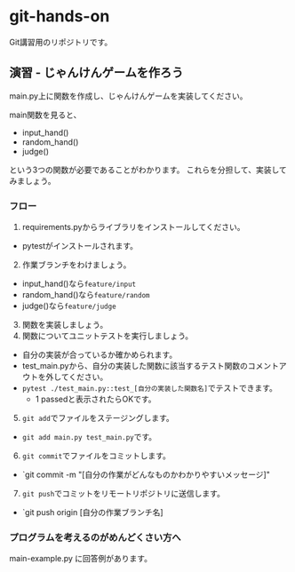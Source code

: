 # git-hands-on

Git講習用のリポジトリです。

## 演習 - じゃんけんゲームを作ろう

main.py上に関数を作成し、じゃんけんゲームを実装してください。

main関数を見ると、
- input_hand()
- random_hand()
- judge()

という3つの関数が必要であることがわかります。
これらを分担して、実装してみましょう。

### フロー

1. requirements.pyからライブラリをインストールしてください。
  - pytestがインストールされます。
2. 作業ブランチをわけましょう。
  - input_hand()なら`feature/input`
  - random_hand()なら`feature/random`
  - judge()なら`feature/judge`
3. 関数を実装しましょう。
4. 関数についてユニットテストを実行しましょう。
  - 自分の実装が合っているか確かめられます。
  - test_main.pyから、自分の実装した関数に該当するテスト関数のコメントアウトを外してください。
  - `pytest ./test_main.py::test_[自分の実装した関数名]`でテストできます。
    - 1 passedと表示されたらOKです。
5. `git add`でファイルをステージングします。
  - `git add main.py test_main.py`です。
6. `git commit`でファイルをコミットします。
  - `git commit -m "[自分の作業がどんなものかわかりやすいメッセージ]"
7. `git push`でコミットをリモートリポジトリに送信します。
  - `git push origin [自分の作業ブランチ名]



### プログラムを考えるのがめんどくさい方へ

main-example.py に回答例があります。